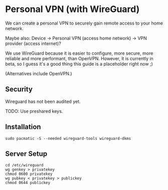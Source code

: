 # Personal VPN \(with WireGuard\)

We can create a personal VPN to securely gain remote access to your home network.

Maybe also: Device -&gt; Personal VPN \(access home network\) -&gt; VPN provider \(access internet\)?

We use WireGuard because it is easier to configure, more secure, more reliable and more performant, than OpenVPN. However, it is currently in beta, so I guess it's a good thing this guide is a placeholder right now ;\)

\(Alternatives include OpenVPN.\)

## Security

Wireguard has not been audited yet.

TODO: Use preshared keys.

## Installation

```console
sudo pacmatic -S --needed wireguard-tools wireguard-dkms
```

## Server Setup

```
cd /etc/wireguard
wg genkey > privatekey
chmod 0600 privatekey
wg pubkey < privatekey > publickey
chmod 0644 publickey
```



